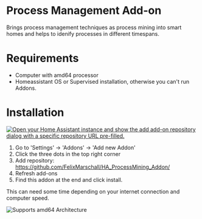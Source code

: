 # Process Management Add-on

Brings process management techniques as process mining into smart homes and helps to idenify processes in different timespans.

# Requirements

- Computer with amd64 processor
- Homeassistant OS or Supervised installation, otherwise you can't run Addons.

# Installation

[![Open your Home Assistant instance and show the add add-on repository dialog with a specific repository URL pre-filled.](https://my.home-assistant.io/badges/supervisor_add_addon_repository.svg)](https://my.home-assistant.io/redirect/supervisor_add_addon_repository/?repository_url=https%3A%2F%2Fgithub.com%2FFelixMarschall%2FHA_ProcessMining_Addon)



1. Go to 'Settings' -> 'Addons' -> 'Add new Addon'
2. Click the three dots in the top right corner
3. Add repository: https://github.com/FelixMarschall/HA_ProcessMining_Addon/
4. Refresh add-ons
5. Find this addon at the end and click install.

This can need some time depending on your internet connection and computer speed.

![Supports amd64 Architecture][amd64-shield]

[amd64-shield]: https://img.shields.io/badge/amd64-yes-green.svg
